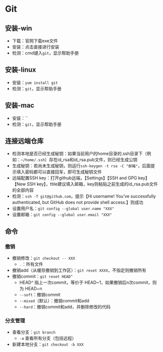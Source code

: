 # Git

## 安装-win

- 下载：官网下载exe文件
- 安装：点击直接进行安装
- 检测：cmd键入`git`，显示帮助手册

## 安装-linux

- 安装：`yum install git`
- 检测：`git`，显示帮助手册

## 安装-mac

- 安装：``
- 检测：`git`，显示帮助手册

## 连接远端仓库

- 检测本地是否已经生成秘钥：如果当前用户的home目录的.ssh目录下（例如：`~/home/.ssh`）存在id_rsa和id_rsa.pub文件，则已经生成公钥
- 生成秘钥：若尚未生成秘钥，则运行`ssh-keygen -t rsa -C "邮箱"`，后面提示填入密码都可以直接回车，即可生成秘钥文件
- 远端配置SSH key：打开github远端，【Settings】【SSH and GPG key】【New SSH key】，ttile建议填入邮箱，key则粘贴之前生成的id_rsa.pub文件的全部内容
- 检测：`ssh -T git@github.com`，提示【Hi username! You’ve successfully authenticated, but GitHub does not provide shell access.】则成功
- 设置用户名：`git config --global user.name "XXX"`
- 设置邮箱：`git config --global user.email "XXX"`

## 命令

### 撤销

- 撤销修改：`git checkout -- XXX`
  - `.`：所有文件
- 撤销add（从缓存撤销到工作区）：`git reset XXXX`，不指定则撤销所有
- 撤销commit：`git reset HEAD^`
  - HEAD^ 指上一次commit，等价于 HEAD~1，如果撤销后n次commit，则为 HEAD~n
  - `--soft`：撤销commit
  - `--mixed`（默认）：撤销commit和add
  - `--hard`：撤销commit和add，并删除修改的代码

### 分支管理

- 查看分支：`git branch`
  - `-a` 查看所有分支（包括远程）
- 新建本地分支：`git checkout -b XXX`
